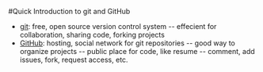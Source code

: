 #Quick Introduction to git and GitHub
- [git](https://git-scm.com/): free, open source version control system
-- effecient for collaboration, sharing code, forking projects
- [GitHub](https://github.com/): hosting, social network for git repositories
-- good way to organize projects
-- public place for code, like resume
-- comment, add issues, fork, request access, etc.